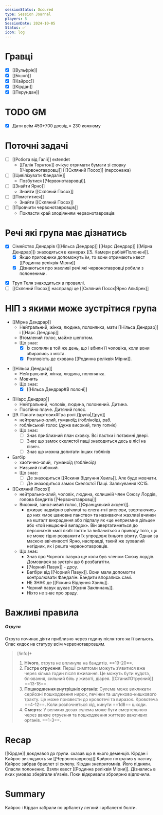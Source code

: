 ```yaml
---
sessionStatus: Occured
type: Session Journal
players: 5
SessionDate: 2024-10-05
Status: ✅
icon: log
---
```

# Гравці
- [x] [[Вульфрік]]
- [x] [[Бішоп]]
- [x] [[Кайрос]]
- [x] [[Кірдан]]
- [x] [[Перундан]]

# TODO GM
- [x] Дати всім 450+700 досвід = 230 кожному
# Поточні задачі
- [ ] [[Робота від Галії]] extendet
	- [[Галія Торнтон]] очікує отримати бумаги зі сховку [[Червонотавровці]] і [[Скляний Посох]] (персонажа)
- [ ] [[Цивілізувати Фандалін]]
	- Позбутися [[Червонотавровці]].
- [ ] [[Знайти Ярно]]
	- Знайти [[Скляний Посох]]
- [ ] [[Помститися]]
	- Знайти [[Скляний Посох]]
- [ ] [[Провчити червонотавровців]]
	- Покласти край злодіянням червонотавровців

# Речі які група має дізнатись
* [x]  Сімейство Дендарів ([[Нільса Дендрар]] [[Нарс Дендрар]] [[Мірна Дендрар]]) знаходяться в камерах [[5. Камери рабів#Полонені]].
	- [x] Якщо пригодники допоможуть їм, то вони отримають квест [[Родинна реліквія Мірни]]
	- [x] Дізнаються про жахливі речі які червонотавровці робили з полоненими.
- [x] Труп Теля знаходиться в проваллі.
- [ ] [[Скляний Посох]] насправді це [[Скляний Посох|Ярно Альбрек]] 

# НІП з якими може зустрітися група
* [[Мірна Дендрар]]
	* Нейтральний, жінка, людина, полонянка, мати [[Нільса Дендрар]] і [[Нарс Дендрар]]
	* Втомлений голос, майже шепотом.
	* Що знає:
		- [x] Їх схопили в той же день, що і вбили її чоловіка, коли вони збирались з міста.
		- [x] Розповість де схована [[Родинна реліквія Мірни]].
- [[Нільса Дендрар]]
	* Нейтральний, жінка, людина, полонянка. 
	* Мовчить
	* Що знає:
		- [x] [[Нільса Дендрар#В полоні]]
* [[Нарс Дендрар]]
	* Нейтральний, чоловік, людина, полонений. Дитина.
	* Постійно плаче. Дитячий голос.
* [[9. Палати вартових#Гра ролі Друпа|Друп]]
	* нейтрально-злий, гуманоїд (ґобліноїд), раб.
	* гоблінський голос (дуже високий, типу гопнік)
	* Що знає:
		* [ ] Знає приблизний план сховку. Всі пастки і потаємні двері.
		* [ ] Знає що замок скелястої пащі знаходиться десь в лісі на північ.
		* [ ] Знає що можна допитати інших гоблінів
* Багбір
	* хаотично-злий,  гуманоїд (ґобліноїд)
	* Низький глибокий.
	* Що знає:
		* [ ] Де знаходиться [[Яскиня Відлуння Хвиль]]. Але буде мовчати.
		* [ ] Де знаходиться замок Скелястої Пащі. Залякування КС15.
* [[Скляний Посох]]
	* нейтрально-злий, чоловік, людина, колишній член Союзу Лордів, голова бандитів [[Червонотавровці]]
	* Високий, занозчивий голос,  [[Французький акцент]]. 
		* вживає надмірно ввічливі та елегантні вислови, звертаючись до них «моє шановне панство» та називаючи жахливі вчинки на кшталт викрадення або підпалу як «це неприємне дільце» або «той нещасний випадок». Він звертатиметься до персонажів «мої любі гості» та вибачиться з приводу того, що не може гідно розважити їх упродовж їхнього візиту. Однак за маскою ввічливості Ярно, насправді, такий же зухвалий негідник, як і решта червонотавровців.
	* Що знає:
		* Знав про Чорного павука ще коли був членом Союзу лордів. Домовився за зустріч що б розбагатіти.
		* [[Чорний Павук]] - дроу.
		* Багбіри від [[Чорний Павук]]. Вони мали допомогти контролювати Фандалін. Бандити впорались самі. 
		* НЕ ЗНАЄ де [[Яскиня Відлуння Хвиль]].
		* Чорний павук шукає [[Кузня Заклинань]].
		* Ніхто не знає про зраду.


# Важливі правила

##### Отрута
Отрута починає діяти приблизно через годину після того як її випьють. Спас кидок на статуру всім червонотавровцям.
>[!info]+
>1. **Нічого**, отрута не вплинула на бандитів. ==19-20==.
>2. **Гостре отруєння**: Перші симптоми можуть з’явитися вже через кілька годин після вживання. Це можуть бути нудота, блювання, сильний біль у животі, діарея. [[Стани#Отруєний]] ==13-18==.
>3.  **Пошкодження внутрішніх органів**: Сулема може викликати серйозні пошкодження нирок, печінки та шлунково-кишкового тракту. Це може призвести до кровотечі та виразок. Кровотеча ==4-12==. Коли розпочнеться хід, кинути ==1d8== шкоди.
>4. **Смерть**: У великих дозах сулема може бути смертельною через важке отруєння та пошкодження життєво важливих органів. ==1-3==.


# Recap

[[Кірдан]] доєднався до групи. сказав що в нього деменція.
Кірдан і Кайрос виглядають як [[Червонотавровці]]
Кайрос потрапив у пастку.
Кайрос забрав браслет зі склепу.
Кірдан знепритомнів. Його підняли.
Спасли полонених. Взяли квест [[Родинна реліквія Мірни]]. Дізнались в яких умовах зберігали в'язнів.
Поки відкривали зброярню відпочили.


# Summary

Кайрос і Кірдан забрали по арбалету легкий і арбалетні болти.
